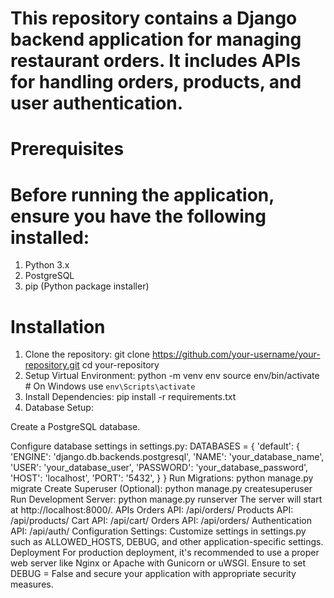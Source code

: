 # This repository contains a Django backend application for managing restaurant orders. It includes APIs for handling orders, products, and user authentication.

# Prerequisites
# Before running the application, ensure you have the following installed:
1. Python 3.x
2. PostgreSQL
3. pip (Python package installer)
# Installation
1. Clone the repository:
git clone https://github.com/your-username/your-repository.git
cd your-repository
2. Setup Virtual Environment:
python -m venv env
source env/bin/activate  # On Windows use `env\Scripts\activate`
3. Install Dependencies:
pip install -r requirements.txt
4. Database Setup:

Create a PostgreSQL database.

Configure database settings in settings.py:
DATABASES = {
    'default': {
        'ENGINE': 'django.db.backends.postgresql',
        'NAME': 'your_database_name',
        'USER': 'your_database_user',
        'PASSWORD': 'your_database_password',
        'HOST': 'localhost',
        'PORT': '5432',
    }
}
Run Migrations:
python manage.py migrate
Create Superuser (Optional):
python manage.py createsuperuser
Run Development Server:
python manage.py runserver
The server will start at http://localhost:8000/.
APIs
Orders API: /api/orders/
Products API: /api/products/
Cart API: /api/cart/
Orders API: /api/orders/
Authentication API: /api/auth/
Configuration
Settings: Customize settings in settings.py such as ALLOWED_HOSTS, DEBUG, and other application-specific settings.
Deployment
For production deployment, it's recommended to use a proper web server like Nginx or Apache with Gunicorn or uWSGI. Ensure to set DEBUG = False and secure your application with appropriate security measures.
